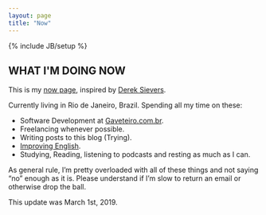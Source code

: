 ```yaml
---
layout: page
title: "Now"
---
```

{% include JB/setup %}

## WHAT I'M DOING NOW

This is my [now page][now], inspired by [Derek Sievers][derek].

Currently living in Rio de Janeiro, Brazil. Spending all my time on these:

* Software Development at [Gaveteiro.com.br][gaveteiro].
* Freelancing whenever possible.
* Writing posts to this blog (Trying).
* [Improving English][duolingo].
* Studying, Reading, listening to podcasts and resting as much as I can.

As general rule, I’m pretty overloaded with all of these things and not saying “no” enough as it is. Please understand if I’m slow to return an email or otherwise drop the ball.

This update was March 1st, 2019.

[now]: http://nownownow.com/about
[derek]: https://sivers.org/now
[gaveteiro]: http://gaveteiro.com.br
[duolingo]: https://www.duolingo.com/tinogomes

